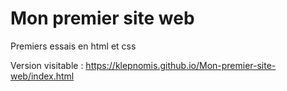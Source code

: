 # Mon premier site web
Premiers essais en html et css

Version visitable : https://klepnomis.github.io/Mon-premier-site-web/index.html
